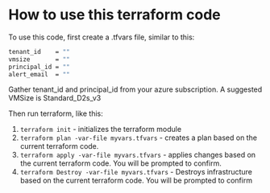 ﻿# How to use this terraform code

To use this code, first create a .tfvars file, similar to this:

```bash
tenant_id    = ""
vmsize       = ""
principal_id = ""
alert_email  = ""
```

Gather tenant_id and principal_id from your azure subscription. A suggested VMSize is Standard_D2s_v3

Then run terraform, like this:

1. ``` terraform init ```  - initializes the terraform module
2. ``` terraform plan -var-file myvars.tfvars ``` - creates a plan based on the current terraform code.
3. ``` terraform apply -var-file myvars.tfvars ``` - applies changes based on the current terraform code. You will be prompted to confirm.
4. ``` terraform Destroy -var-file myvars.tfvars ``` - Destroys infrastructure based on the current terraform code. You will be prompted to confirm